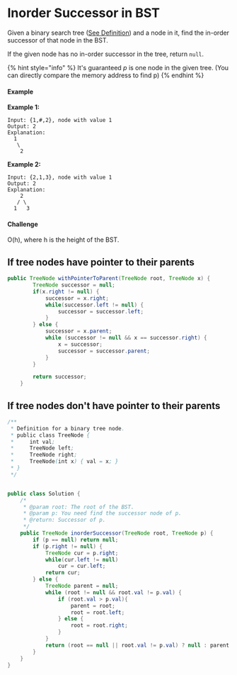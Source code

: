 # Inorder Successor in BST

Given a binary search tree \([See Definition](http://www.lintcode.com/problem/validate-binary-search-tree/)\) and a node in it, find the in-order successor of that node in the BST.

If the given node has no in-order successor in the tree, return `null`.

{% hint style="info" %}
 It's guaranteed _p_ is one node in the given tree. \(You can directly compare the memory address to find p\)
{% endhint %}

#### Example

**Example 1:**

```text
Input: {1,#,2}, node with value 1
Output: 2
Explanation:
  1
   \
    2
```

**Example 2:**

```text
Input: {2,1,3}, node with value 1
Output: 2
Explanation: 
    2
   / \
  1   3
```

#### Challenge

O\(h\), where h is the height of the BST.

## If tree nodes have pointer to their parents

```java
public TreeNode withPointerToParent(TreeNode root, TreeNode x) {
		TreeNode successor = null;
		if(x.right != null) {
			successor = x.right;
			while(successor.left != null) {
				successor = successor.left;
			}			
		} else {
			successor = x.parent;
			while (successor != null && x == successor.right) {
				x = successor;
				successor = successor.parent;
			}
		}

		return successor;		
	}
```

## If tree nodes don't have pointer to their parents

```java
/**
 * Definition for a binary tree node.
 * public class TreeNode {
 *     int val;
 *     TreeNode left;
 *     TreeNode right;
 *     TreeNode(int x) { val = x; }
 * }
 */


public class Solution {
    /*
     * @param root: The root of the BST.
     * @param p: You need find the successor node of p.
     * @return: Successor of p.
     */
    public TreeNode inorderSuccessor(TreeNode root, TreeNode p) {
        if (p == null) return null;
        if (p.right != null) {
            TreeNode cur = p.right;
            while(cur.left != null)
                cur = cur.left;
            return cur;
        } else {
            TreeNode parent = null;
            while (root != null && root.val != p.val) {
                if (root.val > p.val){
                    parent = root;
                    root = root.left;
                } else {
                    root = root.right;
                }
            }
            return (root == null || root.val != p.val) ? null : parent;
        }
    }
}
```

